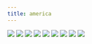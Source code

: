 ```yaml
---
title: america
---
```


<img src="/photocollections/assets/america/america.jpg">
<img src="/photocollections/assets/america/amish.jpg">
<img src="/photocollections/assets/america/chidrum.jpg">
<img src="/photocollections/assets/america/guggenheim.jpg">
<img src="/photocollections/assets/america/nyarms.jpg">
<img src="/photocollections/assets/america/nyc.jpg">
<img src="/photocollections/assets/america/nyghost.jpg">
<img src="/photocollections/assets/america/nypride.jpg">
<img src="/photocollections/assets/america/chi.jpg">

